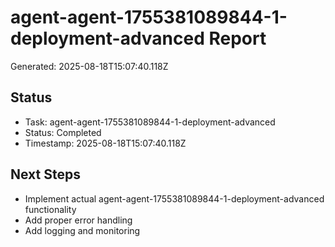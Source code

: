 # agent-agent-1755381089844-1-deployment-advanced Report

Generated: 2025-08-18T15:07:40.118Z

## Status
- Task: agent-agent-1755381089844-1-deployment-advanced
- Status: Completed
- Timestamp: 2025-08-18T15:07:40.118Z

## Next Steps
- Implement actual agent-agent-1755381089844-1-deployment-advanced functionality
- Add proper error handling
- Add logging and monitoring
